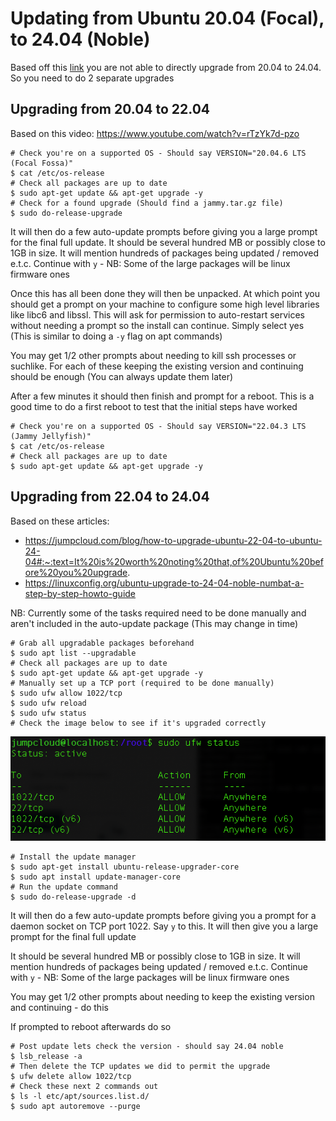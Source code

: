 # Updating from Ubuntu 20.04 (Focal), to 24.04 (Noble)

Based off this [link](https://jumpcloud.com/blog/how-to-upgrade-ubuntu-22-04-to-ubuntu-24-04#:~:text=It%20is%20worth%20noting%20that,of%20Ubuntu%20before%20you%20upgrade.)
you are not able to directly upgrade from 20.04 to 24.04. So you need to do 2 separate upgrades

## Upgrading from 20.04 to 22.04

Based on this video: https://www.youtube.com/watch?v=rTzYk7d-pzo

```shell
# Check you're on a supported OS - Should say VERSION="20.04.6 LTS (Focal Fossa)"
$ cat /etc/os-release
# Check all packages are up to date
$ sudo apt-get update && apt-get upgrade -y
# Check for a found upgrade (Should find a jammy.tar.gz file)
$ sudo do-release-upgrade
```

It will then do a few auto-update prompts before giving you a large prompt for the final full update. It should
be several hundred MB or possibly close to 1GB in size. It will mention hundreds of packages being updated / removed
e.t.c. Continue with `y` - NB: Some of the large packages will be linux firmware ones

Once this has all been done they will then be unpacked. At which point you should get a prompt on your machine to
configure some high level libraries like libc6 and libssl. This will ask for permission to auto-restart services without
needing a prompt so the install can continue. Simply select yes (This is similar to doing a `-y` flag on apt commands)

You may get 1/2 other prompts about needing to kill ssh processes or suchlike. For each of these keeping the existing
version and continuing should be enough (You can always update them later)

After a few minutes it should then finish and prompt for a reboot. This is a good time to do a first reboot to test
that the initial steps have worked

```shell
# Check you're on a supported OS - Should say VERSION="22.04.3 LTS (Jammy Jellyfish)"
$ cat /etc/os-release
# Check all packages are up to date
$ sudo apt-get update && apt-get upgrade -y
```

## Upgrading from 22.04 to 24.04

Based on these articles: 
- https://jumpcloud.com/blog/how-to-upgrade-ubuntu-22-04-to-ubuntu-24-04#:~:text=It%20is%20worth%20noting%20that,of%20Ubuntu%20before%20you%20upgrade.
- https://linuxconfig.org/ubuntu-upgrade-to-24-04-noble-numbat-a-step-by-step-howto-guide

NB: Currently some of the tasks required need to be done manually and aren't included in the auto-update package
(This may change in time)

```shell
# Grab all upgradable packages beforehand
$ sudo apt list --upgradable
# Check all packages are up to date
$ sudo apt-get update && apt-get upgrade -y
# Manually set up a TCP port (required to be done manually)
$ sudo ufw allow 1022/tcp
$ sudo ufw reload
$ sudo ufw status
# Check the image below to see if it's upgraded correctly
```

![tcp_1022_port.png](tcp_1022_port.png)

```shell
# Install the update manager
$ sudo apt-get install ubuntu-release-upgrader-core
$ sudo apt install update-manager-core
# Run the update command
$ sudo do-release-upgrade -d
```

It will then do a few auto-update prompts before giving you a prompt for a daemon socket on TCP port 1022.
Say `y` to this. It will then give you a large prompt for the final full update

It should be several hundred MB or possibly close to 1GB in size. It will mention hundreds of packages being
updated / removed e.t.c. Continue with `y` - NB: Some of the large packages will be linux firmware ones

You may get 1/2 other prompts about needing to keep the existing version and continuing - do this

If prompted to reboot afterwards do so

```shell
# Post update lets check the version - should say 24.04 noble
$ lsb_release -a
# Then delete the TCP updates we did to permit the upgrade
$ ufw delete allow 1022/tcp
# Check these next 2 commands out
$ ls -l etc/apt/sources.list.d/
$ sudo apt autoremove --purge
```
